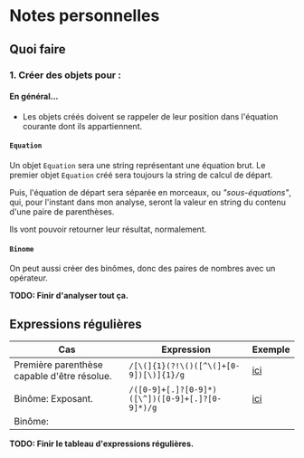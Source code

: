 # Notes personnelles

## Quoi faire

### 1. Créer des objets pour : 

#### En général...

 - Les objets créés doivent se rappeler de leur position dans l'équation courante dont ils appartiennent.

#### `Equation`

Un objet `Equation` sera une string représentant une équation brut. Le premier objet `Equation` créé sera toujours la string de calcul de départ.

Puis, l'équation de départ sera séparée en morceaux, ou _"sous-équations"_, qui, pour l'instant dans mon analyse, seront la valeur en string du contenu d'une paire de parenthèses.

Ils vont pouvoir retourner leur résultat, normalement.

#### `Binome`

On peut aussi créer des binômes, donc des paires de nombres avec un opérateur.

**TODO: Finir d'analyser tout ça.**

## Expressions régulières

| Cas | Expression | Exemple |
| --- | ---------- | -------------------- |
| Première parenthèse capable d'être résolue. | `/[\(]{1}(?!\()([^\(]+[0-9])[\)]{1}/g` | [ici](https://regexr.com/3q43m) |
| Binôme: Exposant. | `/([0-9]+[.]?[0-9]*)([\^])([0-9]+[.]?[0-9]*)/g` | [ici](https://regexr.com/3q43v) |
| Binôme: 


**TODO: Finir le tableau d'expressions régulières.**